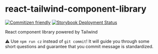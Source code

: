 # react-tailwind-component-library

[![Commitizen friendly](https://img.shields.io/badge/commitizen-friendly-brightgreen.svg)](http://commitizen.github.io/cz-cli/)
[![Storybook Deployment Status](https://api.netlify.com/api/v1/badges/7fad3a38-a114-4ee4-b4c0-058ac637e358/deploy-status)](https://app.netlify.com/sites/react-tailwind-lib-stories/deploys)

React component library powered by Tailwind

⚠ Use `npm run cz` instead of `git commit`! It will guide you through some short questions and guarantee that you commit message is standardized.
